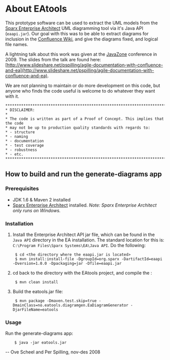 About EAtools
=============

This prototype software can be used to extract the UML models from the
[Sparx Enterprise Architect](http://www.sparxsystems.com/products/ea/index.html) UML diagramming tool via it's Java
API (`eaapi.jar`). Our goal with this was to be able to extract diagrams for inclusion in the
[Confluence Wiki](http://www.atlassian.com/software/confluence), and give the diagrams fixed, and logical file names.

A lightning talk about this work was given at the [JavaZone](www.javazone.no) conference in 2009. The slides from the talk are found here: [http://www.slideshare.net/pspilling/agile-documentation-with-confluence-and-ea](http://www.slideshare.net/pspilling/agile-documentation-with-confluence-and-ea).

We are not planning to maintain or do more development on this code, but anyone who finds the code useful is welcome to
do whatever they want with it. 

    *******************************************************************************
    * DISCLAIMER:
    *
    * The code is written as part of a Proof of Concept. This implies that the code
    * may not be up to production quality standards with regards to:
    * - structure
    * - naming
    * - documentation
    * - test coverage
    * - robustness
    * - etc.
    *******************************************************************************

How to build and run the generate-diagrams app
----------------------------------------------

### Prerequisites

* JDK 1.6 & Maven 2 installed
* [Sparx Enterprise Architect](http://www.sparxsystems.com/products/ea/index.html) installed. *Note: Sparx Enterprise
Architect only runs on Windows.*

### Installation

1. Install the Enterprise Architect API jar file, which can be found in the `Java API` directory in the EA
installation. The standard location for this is: `C:\Program Files\Sparx Systems\EA\Java API`. Do the following:

        $ cd <the directory where the eaapi.jar is located>
        $ mvn install:install-file -DgroupId=org.sparx -DartifactId=eaapi -Dversion=1.0.0 -Dpackaging=jar -Dfile=eaapi.jar

2. cd back to the directory with the EAtools project, and compile the :

        $ mvn clean install

3. Build the eatools.jar file:

        $ mvn package -Dmaven.test.skip=true -DmainClass=no.eatools.diagramgen.EaDiagramGenerator -DjarFileName=eatools

### Usage

Run the generate-diagrams app:

        $ java -jar eatools.jar

--
Ove Scheel and Per Spilling, nov-des 2008

